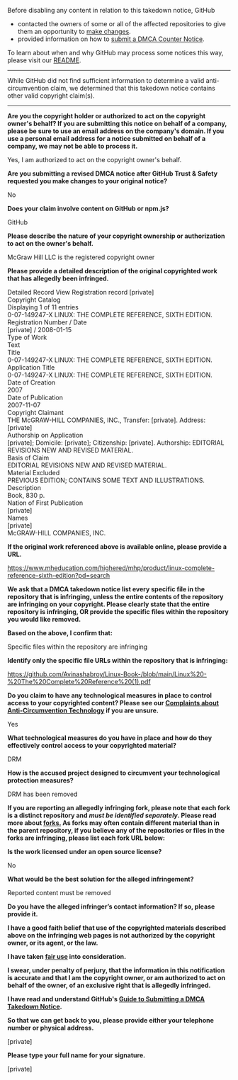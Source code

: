 Before disabling any content in relation to this takedown notice, GitHub
- contacted the owners of some or all of the affected repositories to give them an opportunity to [make changes](https://docs.github.com/en/github/site-policy/dmca-takedown-policy#a-how-does-this-actually-work).
- provided information on how to [submit a DMCA Counter Notice](https://docs.github.com/en/articles/guide-to-submitting-a-dmca-counter-notice).

To learn about when and why GitHub may process some notices this way, please visit our [README](https://github.com/github/dmca/blob/master/README.md#anatomy-of-a-takedown-notice).

---

While GitHub did not find sufficient information to determine a valid anti-circumvention claim, we determined that this takedown notice contains other valid copyright claim(s).

---

**Are you the copyright holder or authorized to act on the copyright owner's behalf? If you are submitting this notice on behalf of a company, please be sure to use an email address on the company's domain. If you use a personal email address for a notice submitted on behalf of a company, we may not be able to process it.**

Yes, I am authorized to act on the copyright owner's behalf.

**Are you submitting a revised DMCA notice after GitHub Trust & Safety requested you make changes to your original notice?**

No

**Does your claim involve content on GitHub or npm.js?**

GitHub

**Please describe the nature of your copyright ownership or authorization to act on the owner's behalf.**

McGraw Hill LLC is the registered copyright owner

**Please provide a detailed description of the original copyrighted work that has allegedly been infringed.**

Detailed Record View
Registration record [private]    
Copyright Catalog  
Displaying 1 of 11 entries  
0-07-149247-X LINUX: THE COMPLETE REFERENCE, SIXTH EDITION.  
Registration Number / Date  
[private] / 2008-01-15  
Type of Work  
Text  
Title  
0-07-149247-X LINUX: THE COMPLETE REFERENCE, SIXTH EDITION.  
Application Title  
0-07-149247-X LINUX: THE COMPLETE REFERENCE, SIXTH EDITION.  
Date of Creation   
2007  
Date of Publication  
2007-11-07  
Copyright Claimant  
THE McGRAW-HILL COMPANIES, INC., Transfer: [private]. Address: [private]  
Authorship on Application  
[private]; Domicile: [private]; Citizenship: [private]. Authorship: EDITORIAL REVISIONS NEW AND REVISED MATERIAL.  
Basis of Claim  
EDITORIAL REVISIONS NEW AND REVISED MATERIAL.  
Material Excluded  
PREVIOUS EDITION; CONTAINS SOME TEXT AND ILLUSTRATIONS.  
Description  
Book, 830 p.  
Nation of First Publication  
[private]  
Names  
[private]  
McGRAW-HILL COMPANIES, INC.

**If the original work referenced above is available online, please provide a URL.**

https://www.mheducation.com/highered/mhp/product/linux-complete-reference-sixth-edition?pd=search

**We ask that a DMCA takedown notice list every specific file in the repository that is infringing, unless the entire contents of the repository are infringing on your copyright. Please clearly state that the entire repository is infringing, OR provide the specific files within the repository you would like removed.**

**Based on the above, I confirm that:**

Specific files within the repository are infringing

**Identify only the specific file URLs within the repository that is infringing:**

https://github.com/Avinashabroy/Linux-Book-/blob/main/Linux%20-%20The%20Complete%20Reference%20(1).pdf

**Do you claim to have any technological measures in place to control access to your copyrighted content? Please see our <a href="https://docs.github.com/articles/guide-to-submitting-a-dmca-takedown-notice#complaints-about-anti-circumvention-technology">Complaints about Anti-Circumvention Technology</a> if you are unsure.**

Yes

**What technological measures do you have in place and how do they effectively control access to your copyrighted material?**

DRM

**How is the accused project designed to circumvent your technological protection measures?**

DRM has been removed

**If you are reporting an allegedly infringing fork, please note that each fork is a distinct repository and <i>must be identified separately</i>. Please read more about <a href="https://docs.github.com/articles/dmca-takedown-policy#b-what-about-forks-or-whats-a-fork">forks.</a> As forks may often contain different material than in the parent repository, if you believe any of the repositories or files in the forks are infringing, please list each fork URL below:**

**Is the work licensed under an open source license?**

No

**What would be the best solution for the alleged infringement?**

Reported content must be removed

**Do you have the alleged infringer’s contact information? If so, please provide it.**

**I have a good faith belief that use of the copyrighted materials described above on the infringing web pages is not authorized by the copyright owner, or its agent, or the law.**

**I have taken <a href="https://www.lumendatabase.org/topics/22">fair use</a> into consideration.**

**I swear, under penalty of perjury, that the information in this notification is accurate and that I am the copyright owner, or am authorized to act on behalf of the owner, of an exclusive right that is allegedly infringed.**

**I have read and understand GitHub's <a href="https://docs.github.com/articles/guide-to-submitting-a-dmca-takedown-notice/">Guide to Submitting a DMCA Takedown Notice</a>.**

**So that we can get back to you, please provide either your telephone number or physical address.**

[private]

**Please type your full name for your signature.**

[private]

